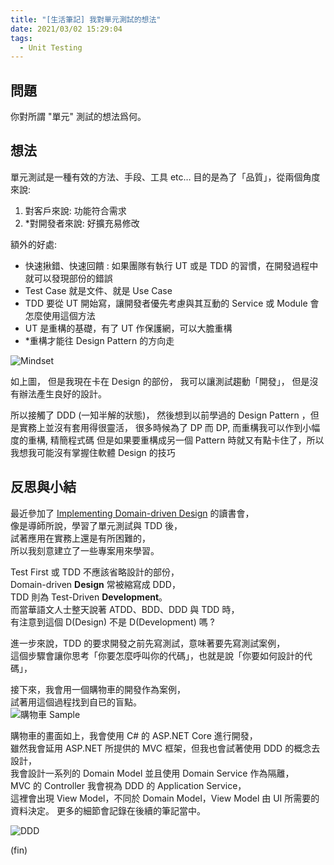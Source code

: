 ```yaml
---
title: "[生活筆記] 我對單元測試的想法"
date: 2021/03/02 15:29:04
tags:
  - Unit Testing
---
```


## 問題

你對所謂 "單元" 測試的想法爲何。

## 想法

單元測試是一種有效的方法、手段、工具 etc…
目的是為了「品質」，從兩個角度來說:

1. 對客戶來說: 功能符合需求
2. \*對開發者來說: 好擴充易修改

額外的好處:

- 快速揪錯、快速回饋 : 如果團隊有執行 UT 或是 TDD 的習慣，在開發過程中就可以發現部份的錯誤
- Test Case 就是文件、就是 Use Case
- TDD 要從 UT 開始寫，讓開發者優先考慮與其互動的 Service 或 Module 會怎麼使用這個方法
- UT 是重構的基礎，有了 UT 作保護網，可以大膽重構
- \*重構才能往 Design Pattern 的方向走

![Mindset](https://i.imgur.com/WbIlLiz.jpg)

如上圖，
但是我現在卡在 Design 的部份，
我可以讓測試趨動「開發」，
但是沒有辦法產生良好的設計。

所以接觸了 DDD (一知半解的狀態)，
然後想到以前學過的 Design Pattern ，但是實務上並沒有套用得很靈活，
很多時候為了 DP 而 DP, 而重構我可以作到小幅度的重構, 精簡程式碼
但是如果要重構成另一個 Pattern 時就又有點卡住了，所以我想我可能沒有掌握住軟體 Design 的技巧

<!--
## 導師 W 回饋

你的想法有些問題。

1. 最基本的 "單元" 看起來你們並沒有定義出來。
2. 測試案例並非單指文件，而是指你轉換爲測試方法那個測試名稱。重點是哪種 "單元" 需構思哪些測試案例，這才是重點
3. DP 只是結構設計過程可以應用的 "模式" 。但如果你並不瞭解該設計模式的本意與應用場合，那反而會讓開發更繁雜
4. DP 可不是爲了重構，這是兩回事的。

感覺上，你現在自學得很雜，但比較流於表面的實作技術。
又蠻想應用在開發實務上，但這樣反而會讓系統搞得更複雜。
我是建議還是要回到軟體設計的基礎功夫鍛鍊上
我覺得可能還是先鎖定在某一個主題上，
例如:"單元測試" 或 "重構"，然後端看這個主題所需培養的基礎功夫有哪些。

"單元" 指的是以 "類別" 爲單位，並依據該類型來撰寫單元測試程式碼。
以你所舉的購物車就是個很好的例子
你會把購物車相關的邏輯落實在哪一個類別呢？
然後依據購物車的計算邏輯，你會寫各種方法來測試它，這些 "各種方法" 就是測試案例了 (test case)
對於結構設計來說，最爲重要的會先界定各種類型的物件。
例如 Page (View), UI Controller (Controller), Service, Dao, Entity 等個類型的物件。
這些各種類型的物件，正是軟體人員需要爲其測試的 "單元"
-->

## 反思與小結

最近參加了 [Implementing Domain-driven Design](https://www.tenlong.com.tw/products/9787121224485) 的讀書會，  
像是導師所說，學習了單元測試與 TDD 後，  
試著應用在實務上還是有所困難的，  
所以我刻意建立了一些專案用來學習。

Test First 或 TDD 不應該省略設計的部份，  
Domain-driven **Design** 常被縮寫成 DDD，  
TDD 則為 Test-Driven **Development**。  
而當華語文人士整天說著 ATDD、BDD、DDD 與 TDD 時，  
有注意到這個 D(Design) 不是 D(Development) 嗎 ?

進一步來說，TDD 的要求開發之前先寫測試，意味著要先寫測試案例，  
這個步驟會讓你思考「你要怎麼呼叫你的代碼」，也就是說「你要如何設計的代碼」，

接下來，我會用一個購物車的開發作為案例，  
試著用這個過程找到自已的盲點。  
![購物車 Sample](/images/2021/unittest_mindset_for_me_sample.jpg)

購物車的畫面如上，我會使用 C# 的 ASP.NET Core 進行開發，  
雖然我會延用 ASP.NET 所提供的 MVC 框架，但我也會試著使用 DDD 的概念去設計，  
我會設計一系列的 Domain Model 並且使用 Domain Service 作為隔離，  
MVC 的 Controller 我會視為 DDD 的 Application Service，  
這裡會出現 View Model，不同於 Domain Model，View Model 由 UI 所需要的資料決定。
更多的細節會記錄在後續的筆記當中。

![DDD](/images/2021/unittest_mindset_for_me_ddd.jpg)

(fin)
